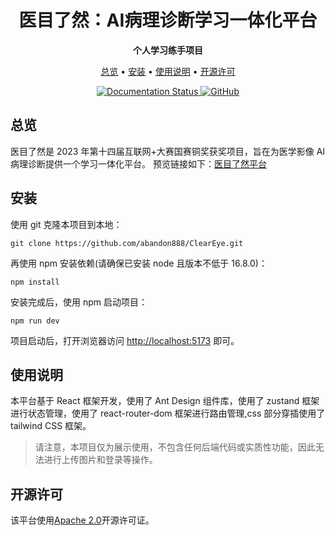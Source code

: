 <div align="center">

<h1>医目了然：AI病理诊断学习一体化平台</h1>

**个人学习练手项目**

<p align="center">
  <a href="#总览">总览</a>  • <a href="#安装">安装</a> • <a href="#使用说明">使用说明</a> • <a href="#开源许可">开源许可</a>
<br>
</p>

<p align="center">

<a href='https://bmtrain.readthedocs.io/en/latest/?badge=latest'>
    <img src='https://readthedocs.org/projects/bmtrain/badge/?version=latest' alt='Documentation Status' />
</a>

<a href="https://github.com/OpenBMB/BMTrain/blob/main/LICENSE">
    <img alt="GitHub" src="https://img.shields.io/github/license/OpenBMB/BMTrain">
</a>

</p>

</div>

<div id="总览"></div>

## 总览

医目了然是 2023 年第十四届互联网+大赛国赛铜奖获奖项目，旨在为医学影像 AI 病理诊断提供一个学习一体化平台。
预览链接如下：[医目了然平台](http://medicine.ncuos.com/)

<div id="文档"></div>

<div id="安装"></div>

## 安装

使用 git 克隆本项目到本地：

```shell
git clone https://github.com/abandon888/ClearEye.git
```

再使用 npm 安装依赖(请确保已安装 node 且版本不低于 16.8.0)：

```shell
npm install
```

安装完成后，使用 npm 启动项目：

```shell
npm run dev
```

项目启动后，打开浏览器访问 <http://localhost:5173> 即可。

<div id="使用说明"></div>

## 使用说明

本平台基于 React 框架开发，使用了 Ant Design 组件库，使用了 zustand 框架进行状态管理，使用了 react-router-dom 框架进行路由管理,css 部分穿插使用了 tailwind CSS 框架。

> 请注意，本项目仅为展示使用，不包含任何后端代码或实质性功能，因此无法进行上传图片和登录等操作。

## 开源许可

该平台使用[Apache 2.0](https://github.com/OpenBMB/BMTrain/blob/main/LICENSE)开源许可证。
